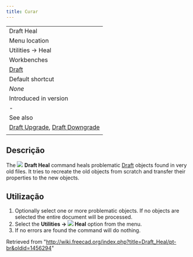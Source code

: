 ```yaml
---
title: Curar
---
```

|  |
| --- |
| Draft Heal |
| Menu location |
| Utilities → Heal |
| Workbenches |
| [Draft](/Draft_Workbench "Draft Workbench") |
| Default shortcut |
| *None* |
| Introduced in version |
| - |
| See also |
| [Draft Upgrade](/Draft_Upgrade "Draft Upgrade"), [Draft Downgrade](/Draft_Downgrade "Draft Downgrade") |
|  |

## Descrição

The ![](/images/Draft_Heal.svg) **Draft Heal** command heals problematic [Draft](/Draft_Workbench "Draft Workbench") objects found in very old files. It tries to recreate the old objects from scratch and transfer their properties to the new objects.

## Utilização

1. Optionally select one or more problematic objects. If no objects are selected the entire document will be processed.
2. Select the **Utilities → ![](/images/Draft_Heal.svg) Heal** option from the menu.
3. If no errors are found the command will do nothing.

Retrieved from "<http://wiki.freecad.org/index.php?title=Draft_Heal/pt-br&oldid=1456294>"